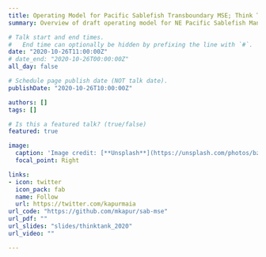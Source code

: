 ```yaml
---
title: Operating Model for Pacific Sablefish Transboundary MSE; Think Tank Oct 2020
summary: Overview of draft operating model for NE Pacific Sablefish Management Strategy Evaluation

# Talk start and end times.
#   End time can optionally be hidden by prefixing the line with `#`.
date: "2020-10-26T11:00:00Z"
# date_end: "2020-10-26T00:00:00Z"
all_day: false

# Schedule page publish date (NOT talk date).
publishDate: "2020-10-26T10:00:00Z"

authors: []
tags: []

# Is this a featured talk? (true/false)
featured: true

image:
  caption: 'Image credit: [**Unsplash**](https://unsplash.com/photos/bzdhc5b3Bxs)'
  focal_point: Right

links:
- icon: twitter
  icon_pack: fab
  name: Follow
  url: https://twitter.com/kapurmaia
url_code: "https://github.com/mkapur/sab-mse"
url_pdf: ""
url_slides: "slides/thinktank_2020"
url_video: ""

---
```

